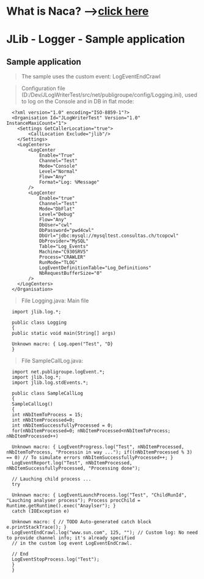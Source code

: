 # What is Naca? -->[click here](Naca0201.md) #

# JLib - Logger - Sample application #

## Sample application ##

> The sample uses the custom event: LogEventEndCrawl

> Configuration file (D:/Dev/JLogWriterTest/src/net/publigroupe/config/Logging.ini), used to log on the Console and in DB in flat mode:

```
  <?xml version="1.0" encoding="ISO-8859-1"?>
  <Organisation Id="JLogWriterTest" Version="1.0" InstanceMaxiCount="1">
  	<Settings GetCallerLocation="true">
  		<CallLocation Exclude="jlib"/>
  	</Settings>
  	<LogCenters>
  		<LogCenter
  			Enable="True"
  			Channel="Test"
  			Mode="Console"
  			Level="Normal"
  			Flow="Any"
  			Format="Log: %Message"
  		/>
  		<LogCenter
  			Enable="true"
  			Channel="Test"
  			Mode="DbFlat"
  			Level="Debug"
  			Flow="Any"
  			DbUser="cwl"
  			DbPassword="pwd4cwl"
  			DbUrl="jdbc:mysql://mysqltest.consultas.ch/tcopcwl"
  			DbProvider="MySQL"
  			Table="Log_Events"
  			Machine="C930SRV5"
  			Process="CRAWLER"
  			RunMode="TLOG"
  			LogEventDefinitionTable="Log_Definitions"
  			NbRequestBufferSize="0"
  		/>
  	</LogCenters>
  </Organisation>
```

> File Logging.java: Main file

```
  import jlib.log.*;

  public class Logging
  {
  public static void main(String[] args)

  Unknown macro: { Log.open("Test", "D}
  }
```

> File SampleCallLog.java:

```
  import net.publigroupe.logEvent.*;
  import jlib.log.*;
  import jlib.log.stdEvents.*;

  public class SampleCallLog
  {
  SampleCallLog()
  {
  int nNbItemToProcess = 15;
  int nNbItemProcessed=0;
  int nNbItemSuccessfullyProcessed = 0;
  for(nNbItemProcessed=0; nNbItemProcessed<nNbItemToProcess; nNbItemProcessed++)

  Unknown macro: { LogEventProgress.log("Test", nNbItemProcessed, nNbItemToProcess, "Processin in way ..."); if((nNbItemProcessed % 3) == 0) // To simulate errors nNbItemSuccessfullyProcessed++; }
  LogEventReport.log("Test", nNbItemProcessed, nNbItemSuccessfullyProcessed, "Processing done");

  // Lauching child process ...
  try

  Unknown macro: { LogEventLaunchProcess.log("Test", "ChildRunId", "Lauching analyser process"); Process procChild = Runtime.getRuntime().exec("Anaylser"); }
  catch (IOException e)

  Unknown macro: { // TODO Auto-generated catch block e.printStackTrace(); }
  LogEventEndCrawl.log("www.sun.com", 125, ""); // Custom log: No need to provide channel info; it's already specified
  // in the custom log event LogEventEndCrawl.

  // End
  LogEventStopProcess.log("Test");
  }
  }
```
